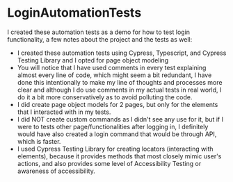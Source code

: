 # LoginAutomationTests
I created these automation tests as a demo for how to test login functionality, a few notes about the project and the tests as well:
- I created these automation tests using Cypress, Typescript, and Cypress Testing Library and I opted for page object modeling
- You will notice that I have used comments in every test explaining almost every line of code, which might seem a bit redundant, I have done this intentionally to make my line of thoughts and processes more clear and although I do use comments in my actual tests in real world, I do it a bit more conservatively as to avoid polluting the code.
- I did create page object models for 2 pages, but only for the elements that I interacted with in my tests.
- I did NOT create custom commands as I didn't see any use for it, but if I were to tests other page/functionalities after logging in, I definitely would have also created a login command that would be through API, which is faster.
- I used Cypress Testing Library for creating locators (interacting with elements), because it provides methods that most closely mimic user's actions, and also provides some level of Accessibility Testing or awareness of accessibility.
